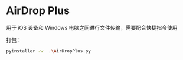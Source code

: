 # AirDrop Plus

用于 iOS 设备和 Windows 电脑之间进行文件传输，需要配合快捷指令使用

打包：
```bash
pyinstaller -w  .\AirDropPlus.py
```